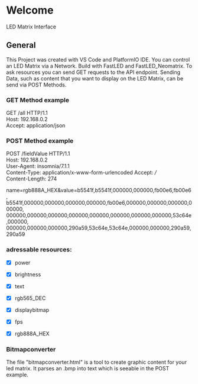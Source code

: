 # Welcome
LED Matrix Interface


## General
This Project was created with VS Code and PlatformIO IDE. You can control an LED Matrix via a Network. Build with FastLED and FastLED_Neomatrix. To ask resources you can send GET requests to the API endpoint. Sending Data, such as content that you want to display on the LED Matrix, can be send via POST Methods.

### GET Method example
GET /all HTTP/1.1   <br />
Host: 192.168.0.2  <br />
Accept: application/json <br />

### POST Method example
POST /fieldValue HTTP/1.1 <br />
Host: 192.168.0.2 <br />
User-Agent: insomnia/7.1.1 <br />
Content-Type: application/x-www-form-urlencoded Accept: */* <br />
Content-Length: 274 <br />

name=rgb888A_HEX&value=b5541f,b5541f,000000,000000,fb00e6,fb00e6, b5541f,000000,000000,000000,000000,fb00e6,000000,000000,000000,000000, 000000,000000,000000,000000,000000,000000,000000,000000,53c64e,000000, 000000,000000,000000,290a59,53c64e,53c64e,000000,000000,290a59,290a59

### adressable resources:
* [x] power
* [x] brightness
* [x] text
* [x] rgb565_DEC
* [x] displaybitmap
* [x] fps
* [x] rgb888A_HEX


### Bitmapconverter
The file "bitmapconverter.html" is a tool to create graphic content for your led matrix. It parses an .bmp into text which is seeable in the POST example. 

